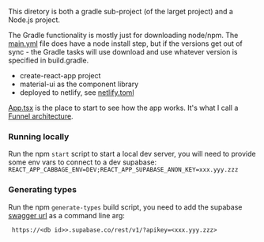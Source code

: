 This diretory is both a gradle sub-project (of the larget project) and a
Node.js project.

The Gradle functionality is mostly just for downloading node/npm.
The [main.yml](/.github/workflows/main.yml) file does have a node install
step, but if the versions get out of sync - the Gradle tasks will use download
and use whatever version is specified in build.gradle.   

  * create-react-app project
  * material-ui as the component library
  * deployed to netlify, see [netlify.toml](/netlify.toml)

[App.tsx](src/App.tsx) is the place to start to see how the app works.
It's what I call a 
[Funnel architecture](http://kopi.cloud/blog/2021/funnel-architecture/).


### Running locally

Run the npm `start` script to start a local dev server, you will need to provide
some env vars to connect to a dev supabase:
`REACT_APP_CABBAGE_ENV=DEV;REACT_APP_SUPABASE_ANON_KEY=xxx.yyy.zzz`


### Generating types

Run the npm `generate-types` build script, you need to add the supabase 
[swagger url](https://supabase.io/docs/client/generating-types#generate-database-types-from-swagger-openapi-specification)
as a command line arg: 
```
 https://<db id>>.supabase.co/rest/v1/?apikey=<xxx.yyy.zzz> 
```
